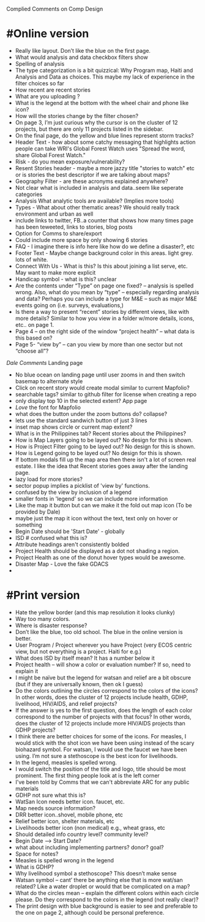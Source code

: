 Complied Comments on Comp Design

#Online version
============
- Really like layout. Don’t like the blue on the first page.
- What would analysis and data checkbox filters show
- Spelling of analysis
- The type categorization is a bit quizzical: Why Program map, Haiti and Analysis and Data as choices. This maybe my lack of experience in the filter choices so far
- How recent are recent stories
- What are you uploading ?
- What is the legend at the bottom with the wheel chair and phone like icon?
- How will the stories change by the filter chosen?
- On page 3, I’m just curious why the cursor is on the cluster of 12 projects, but there are only 11 projects listed in the sidebar.
- On the final page, do the yellow and blue lines represent storm tracks?
- Header Text - how about some catchy messaging that highlights action people can take WRI's Global Forest Watch uses "Spread the word, share Global Forest Watch."
- Risk - do you mean exposure/vulnerability?
- Resent Stories header - maybe a more jazzy title "stories to watch" etc or is stories the best descriptor if we are talking about maps?
- Geography Filter - are these acronyms explained anywhere?
- Not clear what is included in analysis and data..seem like seperate categories
- Analysis What analytic tools are available? (Implies more tools)
- Types - What about other thematic areas? We should really track environment and  urban as well
- include links to twitter, FB..a counter that shows how many times page has been teweeted, links to stories, blog posts
- Option for Comms to share/export
- Could include more space by only showing 6 stories
- FAQ - I imagine there is info here like how do we define a disaster?, etc
- Footer Text - Maybe change background color in this areas. light grey.  lots of white.
- Connect With Us - What is this?  Is this about joining a list serve, etc.  May want to make more explicit
- Handicap symbol - what is this? unclear
- Are the contents under “Type” on page one fixed? – analysis is spelled wrong. Also, what do you mean by “type” – especially regarding analysis and data? Perhaps you can include a type for M&E – such as major M&E events going on (i.e. surveys, evaluations,)
- Is there a way to present “recent” stories by different views, like with more details? Similar to how you view in a folder w/more details, icons, etc.. on page 1.
- Page 4 –  on the right side of the window “project health” – what data is this based on?
- Page 5- “view by” – can you view by more than one sector but not “choose all”?

*Dale Comments*
Landing page
- No blue ocean on landing page until user zooms in and then switch basemap to alternate style
- Click on recent story would create modal similar to current Mapfolio?
- searchable tags? similar to github filter for license when creating a repo
- only display top 10 in the selected extent?
App page
- *Love* the font for Mapfolio
- what does the button under the zoom buttons do? collapse?
- lets use the standard sandwich button of just 3 lines
- inset map shows circle or current map extent?
- What is in the Philippines tab? Recent stories about the Philippines?
- How is Map Layers going to be layed out? No design for this is shown.
- How is Project Filter going to be layed out? No design for this is shown.
- How is Legend going to be layed out? No design for this is shown.
- If bottom modals fill up the map area then there isn't a lot of screen real estate. I like the idea that Recent stories goes away after the landing page.
- lazy load for more stories?
- sector popup implies a picklist of 'view by' functions.
- confused by the view by inclusion of a legend
- smaller fonts in 'legend' so we can include more information
- Like the map it button but can we make it the fold out map icon (To be provided by Dale)
- maybe just the map it icon without the text, text only on hover or something
- Begin Date should be 'Start Date' - globally
- ISD # confused what this is?
- Attribute headings aren't consistently bolded
- Project Health should be displayed as a dot not shading a region.
- Project Health as one of the donut hover types would be awesome.
- Disaster Map - Love the fake GDACS
-




#Print version
===========
- Hate the yellow border (and this map resolution it looks clunky)
- Way too many colors.
- Where is disaster response?
- Don’t like the blue, too old school. The blue in the online version is better.
- User Program / Project wherever you have Project (very ECOS centric view, but not everything is a project. Haiti for e.g.)
- What does ISD by itself mean? It has a number below it
- Project health – will show a color or evaluation number? If so, need to explain it
- I might be naïve but the legend for watsan and relief are a bit obscure (but if they are universally known, then ok I guess)
- Do the colors outlining the circles correspond to the colors of the icons?  In other words, does the cluster of 12 projects include health, GDHP, livelihood, HIV/AIDS, and relief projects?
- If the answer is yes to the first question, does the length of each color correspond to the number of projects with that focus?  In other words, does the cluster of 12 projects include more HIV/AIDS projects than GDHP projects?
- I think there are better choices for some of the icons.  For measles, I would stick with the shot icon we have been using instead of the scary biohazard symbol.  For watsan, I would use the faucet we have been using.  I’m not sure a stethoscope is the best icon for livelihoods.
- In the legend, measles is spelled wrong.
- I would switch the position of the title and logo, title should be most prominent.  The first thing people look at is the left corner
- I've been told by Comms that we can't abbreviate ARC for any public materials
- GDHP not sure what this is?
- WatSan Icon needs better icon. faucet, etc.
- Map needs source information?
- DRR better icon..shovel, mobile phone, etc
- Relief better icon, shelter materials, etc
- Livelihoods better icon (non medical) e.g., wheat grass, etc
- Should detailed info country level? community level?
- Begin Date --> Start Date?
- what about including implementing partners? donor? goal?
- Space for notes?
- Measles is spelled wrong in the legend
- What is GDHP?
- Why livelihood symbol a stethoscope? This doesn’t make sense
- Watsan symbol – cant’ there be anything else that is more wat/san related? Like a water droplet or would that be complicated on a map?
- What do the circles mean – explain the different colors within each circle please. Do they correspond to the colors in the legend (not really clear)?
- The print design with blue background is easier to see and preferable to the one on page 2, although could be personal preference.
